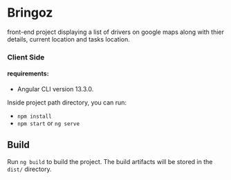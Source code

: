 # Bringoz
front-end project displaying a list of drivers on google maps along with thier details, current location and tasks location.


### Client  Side
#### requirements:
* Angular CLI version 13.3.0.

Inside project path directory, you can run:
* `npm install`
* `npm start` or `ng serve`

## Build

Run `ng build` to build the project. The build artifacts will be stored in the `dist/` directory.








